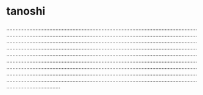 # tanoshi
...............................................................................................................................................................................................................................................................................................................................................................................................................................................................................................................................................................................................................................................................................................................................................................................................................................................................................................................................................................................................................................................................................................................................................................................................